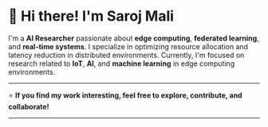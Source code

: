 # 👋 Hi there! I'm Saroj Mali

I'm a **AI Researcher** passionate about **edge computing**, **federated learning**, and **real-time systems**. I specialize in optimizing resource allocation and latency reduction in distributed environments. Currently, I'm focused on research related to **IoT**, **AI**, and **machine learning** in edge computing environments.

---

⭐ **If you find my work interesting, feel free to explore, contribute, and collaborate!**

---
